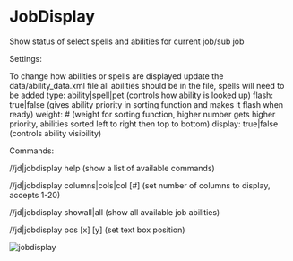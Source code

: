# JobDisplay

Show status of select spells and abilities for current job/sub job


Settings:

To change how abilities or spells are displayed update the data/ability_data.xml file
all abilities should be in the file, spells will need to be added
	type: ability|spell|pet 	(controls how ability is looked up)
    flash: true|false 			(gives ability priority in sorting function and makes it flash when ready)
    weight: # 					(weight for sorting function, higher number gets higher priority, abilities sorted left to right then top to bottom)
    display: true|false			(controls ability visibility)


Commands:

//jd|jobdisplay help 					(show a list of available commands)

//jd|jobdisplay columns|cols|col [#] 	(set number of columns to display, accepts 1-20)

//jd|jobdisplay showall|all 			(show all available job abilities)

//jd|jobdisplay pos [x] [y]				(set text box position)

![jobdisplay](http://i.imgur.com/.jpg)